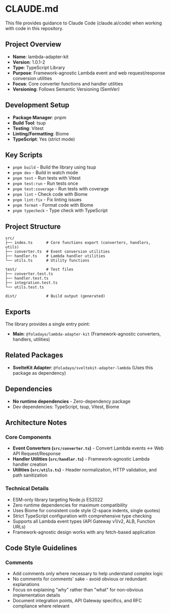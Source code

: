 # CLAUDE.md

This file provides guidance to Claude Code (claude.ai/code) when working with code in this repository.

## Project Overview

- **Name**: lambda-adapter-kit
- **Version**: 1.0.1-2
- **Type**: TypeScript Library
- **Purpose**: Framework-agnostic Lambda event and web request/response conversion utilities
- **Focus**: Core converter functions and handler utilities
- **Versioning**: Follows Semantic Versioning (SemVer)

## Development Setup

- **Package Manager**: pnpm
- **Build Tool**: tsup
- **Testing**: Vitest
- **Linting/Formatting**: Biome
- **TypeScript**: Yes (strict mode)

## Key Scripts

- `pnpm build` - Build the library using tsup
- `pnpm dev` - Build in watch mode
- `pnpm test` - Run tests with Vitest
- `pnpm test:run` - Run tests once
- `pnpm test:coverage` - Run tests with coverage
- `pnpm lint` - Check code with Biome
- `pnpm lint:fix` - Fix linting issues
- `pnpm format` - Format code with Biome
- `pnpm typecheck` - Type check with TypeScript

## Project Structure

```
src/
├── index.ts      # Core functions export (converters, handlers, utils)
├── converter.ts  # Event conversion utilities
├── handler.ts    # Lambda handler utilities
└── utils.ts      # Utility functions

test/             # Test files
├── converter.test.ts
├── handler.test.ts
├── integration.test.ts
└── utils.test.ts

dist/             # Build output (generated)
```

## Exports

The library provides a single entry point:

- **Main**: `@foladayo/lambda-adapter-kit` (Framework-agnostic converters, handlers, utilities)

## Related Packages

- **SvelteKit Adapter**: `@foladayo/sveltekit-adapter-lambda` (Uses this package as dependency)

## Dependencies

- **No runtime dependencies** - Zero-dependency package
- Dev dependencies: TypeScript, tsup, Vitest, Biome

## Architecture Notes

### Core Components

- **Event Converters (`src/converter.ts`)** - Convert Lambda events ↔ Web API Request/Response
- **Handler Utilities (`src/handler.ts`)** - Framework-agnostic Lambda handler creation
- **Utilities (`src/utils.ts`)** - Header normalization, HTTP validation, and path sanitization

### Technical Details

- ESM-only library targeting Node.js ES2022
- Zero runtime dependencies for maximum compatibility
- Uses Biome for consistent code style (2-space indents, single quotes)
- Strict TypeScript configuration with comprehensive type checking
- Supports all Lambda event types (API Gateway v1/v2, ALB, Function URLs)
- Framework-agnostic design works with any fetch-based application

## Code Style Guidelines

### Comments

- Add comments only where necessary to help understand complex logic
- No comments for comments' sake - avoid obvious or redundant explanations
- Focus on explaining "why" rather than "what" for non-obvious implementation details
- Document integration points, API Gateway specifics, and RFC compliance where relevant

